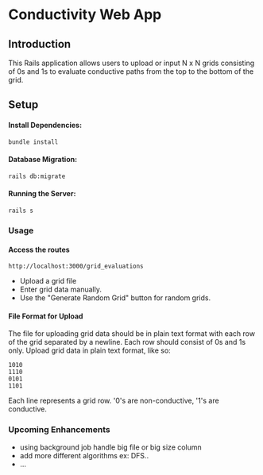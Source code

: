 # Conductivity Web App
## Introduction
This Rails application allows users to upload or input N x N grids consisting of 0s and 1s to evaluate conductive paths from the top to the bottom of the grid.

## Setup
#### Install Dependencies:
```
bundle install
```
#### Database Migration:
```
rails db:migrate
```

#### Running the Server:
```
rails s
```
### Usage
#### Access the routes
`http://localhost:3000/grid_evaluations`
- Upload a grid file 
- Enter grid data manually.
- Use the "Generate Random Grid" button for random grids.

#### File Format for Upload
The file for uploading grid data should be in plain text format with each row of the grid separated by a newline. Each row should consist of 0s and 1s only.
Upload grid data in plain text format, like so:
```
1010
1110
0101
1101
```
Each line represents a grid row. '0's are non-conductive, '1's are conductive.

### Upcoming Enhancements
- using background job handle big file or big size column
- add more different algorithms ex: DFS..
- ...

